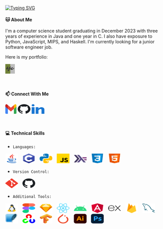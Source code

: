 [![Typing SVG](https://readme-typing-svg.demolab.com?font=Fira+Code&pause=1000&color=708238&center=false&width=435&lines=%F0%9F%91%8B+Hi%2C+I'm+Yan+Chen)](https://github.com/ychenfolio)

#### :cat: About Me
I'm a computer science student graduating in December 2023 with three years of experience in Java and one year in C. I also have exposure to Python, JavaScript, MIPS, and Haskell. I'm currently looking for a junior software engineer job.

Here is my portfolio:
<p align="left">
    <a href="https://ychenfolio.com" target="_blank"><img src="images/logo.ico" alt="Yan Chen's Portfolio" height="30" width="auto" /></a>
</p>
<p>&nbsp;</p>

#### :mailbox: Connect With Me
<p align="left">
    <a href="mailto:ychenfolio@gmail.com" target="_blank"><img align="center" src="images/gmail.svg" alt="ychenfolio" height="30" width="35" /></a>
    <a href="https://github.com/ychenfolio" target="_blank"><img align="center" src="images/github.svg" alt="ychenfolio" height="30" width="40" /></a>
    <a href="https://linkedin.com/in/ychenfolio" target="_blank"><img align="center" src="images/linked-in.svg" alt="ychenfolio" height="30" width="40" /></a>
</p>
<p>&nbsp;</p>

#### :computer: Technical Skills
* `Languages:`
<p align="left">
    <img src="images/java.svg" alt="Java" height="30" width="40" style="margin-right: 10px;" />
    <img src="images/c.svg" alt="C" height="30" width="40" style="margin-right: 10px;" />
    <img src="images/python.svg" alt="Python" height="30" width="40" style="margin-right: 10px;" />
    <img src="images/javascript.svg" alt="JavaScript" height="30" width="40" style="margin-right: 10px;" />
    <img src="images/haskell.svg" alt="Haskell" height="30" width="40" style="margin-right: 10px;" />
    <img src="images/css.svg" alt="CSS" height="30" width="40" style="margin-right: 10px;" />
    <img src="images/html.svg" alt="HTML" height="30" width="40" />
</p>

* `Version Control:`
<p align="left">
    <img src="images/git.svg" alt="Git" height="30" width="40" style="margin-right: 10px;" />
    <img src="images/github.svg" alt="GitHub" height="30" width="40" style="margin-right: 10px;" />
</p>

* `Additional Tools:`
<p align="left">
    <img src="images/linux.svg" alt="Linux" height="30" width="40" style="margin-right: 10px;" />
    <img src="images/figma.svg" alt="Figma" height="30" width="40" style="margin-right: 10px;" />
    <img src="images/sketch.svg" alt="Sketch" height="30" width="40" style="margin-right: 10px;" />
    <img src="images/react.svg" alt="React" height="30" width="40" style="margin-right: 10px;" />
    <img src="images/android.svg" alt="Android" height="30" width="40" style="margin-right: 10px;" />
    <img src="images/angularjs.svg" alt="Angular" height="30" width="40" style="margin-right: 10px;" />
    <img src="images/express.svg" alt="Express" height="30" width="40" style="margin-right: 10px;" />
    <img src="images/firebase.svg" alt="Firebase" height="30" width="40" style="margin-right: 10px;" />
    <img src="images/mysql.svg" alt="Mysql" height="30" width="40" style="margin-right: 10px;" />
    <img src="images/sqlite.svg" alt="Sqlite" height="30" width="40" style="margin-right: 10px;" />
    <img src="images/opencv.svg" alt="OpenCV" height="30" width="40" style="margin-right: 10px;" />
    <img src="images/tensorflow.svg" alt="Tensorflow" height="30" width="40" style="margin-right: 10px;" />
    <img src="images/pytorch.svg" alt="Pytorch" height="30" width="40" style="margin-right: 10px;" />
    <img src="images/illustrator.svg" alt="Illustrator" height="30" width="40" style="margin-right: 10px;" />
    <img src="images/photoshop.svg" alt="Photoshop" height="30" width="40" style="margin-right: 10px;" />
</p>
